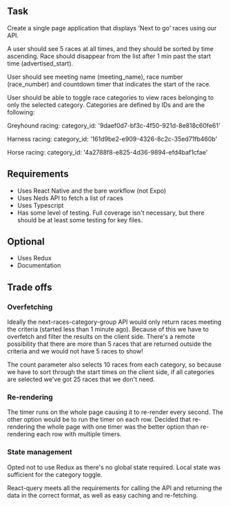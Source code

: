 ## Task

Create a single page application that displays 'Next to go’ races using our API.

A user should see 5 races at all times, and they should be sorted by time ascending. Race should disappear from the list after 1 min past the start time (advertised_start).

User should see meeting name (meeting_name), race number (race_number) and countdown timer that indicates the start of the race.

User should be able to toggle race categories to view races belonging to only the selected category. Categories are defined by IDs and are the following:

Greyhound racing: category_id: '9daef0d7-bf3c-4f50-921d-8e818c60fe61'

Harness racing: category_id: '161d9be2-e909-4326-8c2c-35ed71fb460b'

Horse racing: category_id: '4a2788f8-e825-4d36-9894-efd4baf1cfae'

## Requirements

 - Uses React Native and the bare workflow (not Expo)
 - Uses Neds API to fetch a list of races
 - Uses Typescript
 - Has some level of testing. Full coverage isn't necessary, but there should be at least some testing for key files.

## Optional
 - Uses Redux
 - Documentation

## Trade offs

### Overfetching

Ideally the next-races-category-group API would only return races meeting the criteria (started less than 1 minute ago). Because of this we have to overfetch and filter the results on the client side. There's a remote possibility that there are more than 5 races that are returned outside the criteria and we would not have 5 races to show!

The count parameter also selects 10 races from each category, so because we have to sort through the start times on the client side, if all categories are selected we've got 25 races that we don't need.

### Re-rendering

The timer runs on the whole page causing it to re-render every second. The other option would be to run the timer on each row. Decided that re-rendering the whole page with one timer was the better option than re-rendering each row with multiple timers.

### State management

Opted not to use Redux as there's no global state required. Local state was sufficient for the category toggle.

React-query meets all the requirements for calling the API and returning the data in the correct format, as well as easy caching and re-fetching.